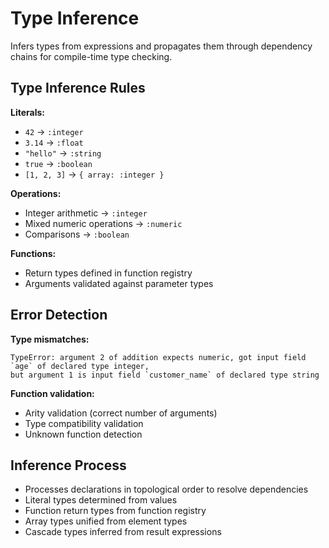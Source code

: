 # Type Inference

Infers types from expressions and propagates them through dependency chains for compile-time type checking.

## Type Inference Rules

**Literals:**
- `42` → `:integer`
- `3.14` → `:float` 
- `"hello"` → `:string`
- `true` → `:boolean`
- `[1, 2, 3]` → `{ array: :integer }`

**Operations:**
- Integer arithmetic → `:integer`
- Mixed numeric operations → `:numeric`
- Comparisons → `:boolean`

**Functions:**
- Return types defined in function registry
- Arguments validated against parameter types

## Error Detection

**Type mismatches:**
```
TypeError: argument 2 of addition expects numeric, got input field `age` of declared type integer,
but argument 1 is input field `customer_name` of declared type string
```

**Function validation:**
- Arity validation (correct number of arguments)
- Type compatibility validation
- Unknown function detection

## Inference Process

- Processes declarations in topological order to resolve dependencies
- Literal types determined from values
- Function return types from function registry
- Array types unified from element types
- Cascade types inferred from result expressions